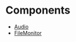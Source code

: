 ﻿# Components

 * [Audio](/Components/Audio/README.md)
 * [FileMonitor](/Components/FileMonitor/README.md)